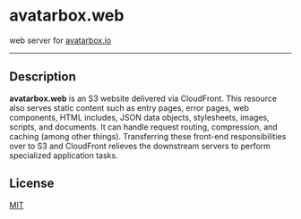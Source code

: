 # avatarbox.web

 web server for [avatarbox.io](https://avatarbox.io)
 
 ---

## Description

**avatarbox.web** is an S3 website delivered via CloudFront. This resource also serves static content such as entry pages, error pages, web components, HTML includes, JSON data objects, stylesheets, images, scripts, and documents. It can handle request routing, compression, and caching (among other things). Transferring these front-end responsibilities over to S3 and CloudFront relieves the downstream servers to perform specialized application tasks.  

## License

[MIT](https://github.com/mrtillman/avatarbox.web/blob/master/LICENSE)
